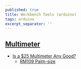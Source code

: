 ```yaml
---
published: true
title: Workbench Tools (arduino)
tags: arduino
excerpt_separator: ''
---
```

## [Multimeter](https://hackaday.com/2017/07/17/the-cheapest-meter-on-banggood/)
- [Is a $25 Multimeter Any Good?](https://www.youtube.com/watch?v=xdGQEVdxmQQ)
	- [RM109 Palm-size](https://fr.aliexpress.com/item/32807337564.html?gps-id=detail404&scm=1007.16891.96945.0&scm_id=1007.16891.96945.0&scm-url=1007.16891.96945.0&pvid=4b4d49f3-2bb0-49db-a274-bad0c5a0a4e9)